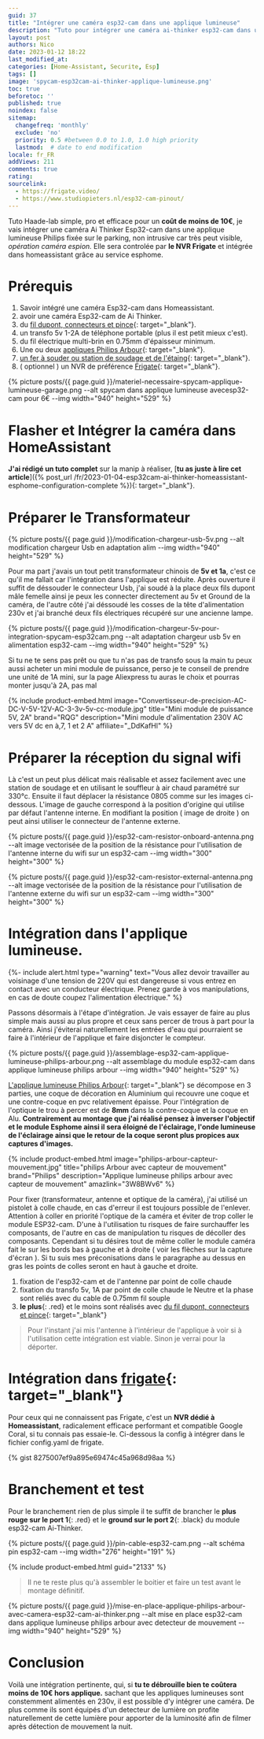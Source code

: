 ```yaml
---
guid: 37
title: "Intégrer une caméra esp32-cam dans une applique lumineuse"
description: "Tuto pour intégrer une caméra ai-thinker esp32-cam dans une applique lumineuse de garage en mode spycam pour moins de 10€"
layout: post
authors: Nico
date: 2023-01-12 18:22
last_modified_at: 
categories: [Home-Assistant, Securite, Esp]
tags: []
image: 'spycam-esp32cam-ai-thinker-applique-lumineuse.png'
toc: true
beforetoc: ''
published: true
noindex: false
sitemap:
  changefreq: 'monthly'
  exclude: 'no'
  priority: 0.5 #between 0.0 to 1.0, 1.0 high priority
  lastmod:  # date to end modification
locale: fr_FR
addViews: 211
comments: true
rating:  
sourcelink:
  - https://frigate.video/
  - https://www.studiopieters.nl/esp32-cam-pinout/
---
```


Tuto Haade-lab simple, pro et efficace pour un **coût de moins de 10€**, je vais intégrer une caméra Ai Thinker Esp32-cam dans une applique lumineuse Philips fixée sur le parking, non intrusive car très peut visible, *opération caméra espion.* Elle sera controlée par **le NVR Frigate** et intégrée dans homeassistant grâce au service esphome.

# Prérequis
1. Savoir intégré une caméra Esp32-cam dans Homeassistant.
2. avoir une caméra Esp32-cam de Ai Thinker.
3. du [fil dupont, connecteurs et pince](https://s.click.aliexpress.com/e/_DDtM9rZ){: target="_blank"}.
4. un transfo 5v 1-2A de téléphone portable (plus il est petit mieux c'est).
5. du fil électrique multi-brin en 0.75mm d'épaisseur minimum.
6. Une ou deux [appliques Philips Arbour](https://amzn.to/3W8BWv6){: target="_blank"}.
7. [un fer à souder ou station de soudage et de l'étaing](https://s.click.aliexpress.com/e/_DBNhnb1){: target="_blank"}.
8. ( optionnel ) un NVR de préférence [Frigate](https://frigate.video/){: target="_blank"}.


{% picture posts/{{ page.guid }}/materiel-necessaire-spycam-applique-lumineuse-garage.png --alt spycam dans applique lumineuse avecesp32-cam pour 6€ --img width="940" height="529" %}


# Flasher et Intégrer la caméra dans HomeAssistant

**J'ai rédigé un tuto complet** sur la manip à réaliser, [**tu as juste à lire cet article**]({% post_url /fr/2023-01-04-esp32cam-ai-thinker-homeassistant-esphome-configuration-complete %}){: target="_blank"}.

# Préparer le Transformateur

{% picture posts/{{ page.guid }}/modification-chargeur-usb-5v.png --alt modification chargeur Usb en adaptation alim --img width="940" height="529" %}

Pour ma part j'avais un tout petit transformateur chinois de **5v et 1a**, c'est ce qu'il me fallait car l'intégration dans l'applique est réduite. Après ouverture il suffit de déssouder le connecteur Usb, j'ai soudé à la place deux fils dupont mâle femelle ainsi je peux les connecter directement au 5v et Ground de la caméra, de l'autre côté j'ai déssoudé les cosses de la tête d'alimentation 230v et j'ai branché deux fils électriques récupéré sur une ancienne lampe.

{% picture posts/{{ page.guid }}/modification-chargeur-5v-pour-integration-spycam-esp32cam.png --alt adaptation chargeur usb 5v en alimentation esp32-cam --img width="940" height="529" %}

Si tu ne te sens pas prêt ou que tu n'as pas de transfo sous la main tu peux aussi acheter un mini module de puissance, perso je te conseil de prendre une unité de 1A mini, sur la page Aliexpress tu auras le choix et pourras monter jusqu'à 2A, pas mal

{% include product-embed.html image="Convertisseur-de-precision-AC-DC-V-5V-12V-AC-3-3v-5v-cc-module.jpg" title="Mini module de puissance 5V, 2A" brand="RQG" description="Mini module d'alimentation 230V AC vers 5V dc en à,7, 1 et 2 A" affiliate="_DdKafHl" %}

# Préparer la réception du signal wifi

Là c'est un peut plus délicat mais réalisable et assez facilement avec une station de soudage et en utilisant le souffleur à air chaud paramétré sur 330°c. Ensuite il faut déplacer la résistance 0805 comme sur les images ci-dessous. L'image de gauche correspond à la position d'origine qui utilise par défaut l'antenne interne. En modifiant la position ( image de droite ) on peut ainsi utiliser le connecteur de l'antenne externe.

{% picture posts/{{ page.guid }}/esp32-cam-resistor-onboard-antenna.png --alt image vectorisée de la position de la résistance pour l'utilisation de l'antenne interne du wifi sur un esp32-cam --img width="300" height="300" %}

{% picture posts/{{ page.guid }}/esp32-cam-resistor-external-antenna.png --alt image vectorisée de la position de la résistance pour l'utilisation de l'antenne externe du wifi sur un esp32-cam --img width="300" height="300" %}

# Intégration dans l'applique lumineuse.

{%- include alert.html type="warning" text="Vous allez devoir travailler au voisinage d'une tension de 220V qui est dangereuse si vous entrez en contact avec un conducteur électrique. Prenez garde à vos manipulations, en cas de doute coupez l'alimentation électrique." %}

Passons désormais à l'étape d'intégration. Je vais essayer de faire au plus simple mais aussi au plus propre et ceux sans percer de trous à part pour la caméra. Ainsi j'éviterai naturellement les entrées d'eau qui pourraient se faire à l'intérieur de l'applique et faire disjoncter le compteur.

{% picture posts/{{ page.guid }}/assemblage-esp32-cam-applique-lumineuse-philips-arbour.png --alt assemblage du module esp32-cam dans applique lumineuse philips arbour --img width="940" height="529" %}

[L'applique lumineuse Philips Arbour](https://amzn.to/3W8BWv6){: target="_blank"} se décompose en 3 parties, une coque de décoration en Aluminium qui recouvre une coque et une contre-coque en pvc relativement épaisse. Pour l'intégration de l'optique le trou à percer est de **8mm** dans la contre-coque et la coque en Alu. 
**Contrairement au montage que j'ai réalisé pensez à inverser l'objectif et le module Esphome ainsi il sera éloigné de l'éclairage, l'onde lumineuse de l'éclairage ainsi que le retour de la coque seront plus propices aux captures d'images.**

{% include product-embed.html image="philips-arbour-capteur-mouvement.jpg" title="philips Arbour avec capteur de mouvement" brand="Philips" description="Applique lumineuse philips arbour avec capteur de mouvement" amazlink="3W8BWv6" %}

Pour fixer (transformateur, antenne et optique de la caméra), j'ai utilisé un pistolet à colle chaude, en cas d'erreur il est toujours possible de l'enlever. Attention à coller en priorité l'optique de la caméra et éviter de trop coller le module ESP32-cam. D'une à l'utilisation tu risques de faire surchauffer les composants, de l'autre en cas de manipulation tu risques de décoller des composants. Cependant si tu désires tout de même coller le module caméra fait le sur les bords bas à gauche et à droite ( voir les flèches sur la capture d'écran ). Si tu suis mes préconisations dans le paragraphe au dessus en gras les points de colles seront en haut à gauche et droite.

1. fixation de l'esp32-cam et de l'antenne par point de colle chaude
2. fixation du transfo 5v, 1A par point de colle chaude le Neutre et la phase sont reliés avec du cable de 0.75mm fil souple
3. **le plus**{: .red} et le moins sont réalisés avec [du fil dupont, connecteurs et pince](https://s.click.aliexpress.com/e/_DDtM9rZ){: target="_blank"}

> Pour l'instant j'ai mis l'antenne à l'intérieur de l'applique à voir si à l'utilisation cette intégration est viable. Sinon je verrai pour la déporter.

# Intégration dans [frigate](https://frigate.video/){: target="_blank"}

Pour ceux qui ne connaissent pas Frigate, c'est un **NVR dédié à Homeassistant**, radicalement efficace performant et compatible Google Coral, si tu connais pas essaie-le. Ci-dessous la config à intégrer dans le fichier config.yaml de frigate.

{% gist 8275007ef9a895e69474c45a968d98aa %}

# Branchement et test

Pour le branchement rien de plus simple il te suffit de brancher le **plus rouge sur le port 1**{: .red} et le **ground sur le port 2**{: .black} du module esp32-cam Ai-Thinker.

{% picture posts/{{ page.guid }}/pin-cable-esp32-cam.png --alt schéma pin esp32-cam --img width="276" height="191" %}

{% include product-embed.html guid="2133" %}

> Il ne te reste plus qu'à assembler le boitier et faire un test avant le montage définitif. 

{% picture posts/{{ page.guid }}/mise-en-place-applique-philips-arbour-avec-camera-esp32-cam-ai-thinker.png --alt mise en place esp32-cam dans applique lumineuse philips arbour avec detecteur de mouvement --img width="940" height="529" %}

# Conclusion

Voilà une intégration pertinente, qui, si **tu te débrouille bien te coûtera moins de 10€ hors applique.** sachant que les appliques lumineuses sont constemment alimentés en 230v, il est possible d'y intégrer une caméra. De plus comme ils sont équipés d'un detecteur de lumière on profite naturellement de cette lumière pour apporter de la luminosité afin de filmer après détection de mouvement la nuit.

